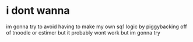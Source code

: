 # i dont wanna

im gonna try to avoid having to make my own sq1 logic by piggybacking off of tnoodle or cstimer but it probably wont work but im gonna try
